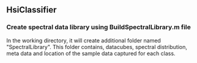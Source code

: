 ## HsiClassifier

### Create spectral data library using BuildSpectralLibrary.m file
In the working directory, it will create additional folder named "SpectralLibrary". This folder contains, datacubes, spectral distribution, 
meta data and location of the sample data captured for each class.

